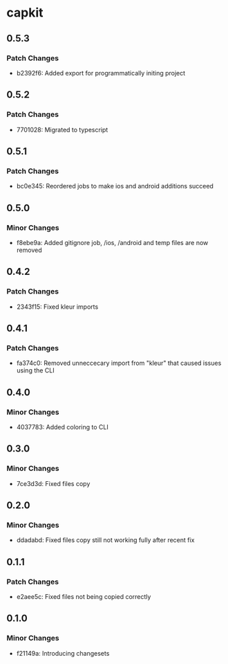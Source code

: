 # capkit

## 0.5.3

### Patch Changes

- b2392f6: Added export for programmatically initing project

## 0.5.2

### Patch Changes

- 7701028: Migrated to typescript

## 0.5.1

### Patch Changes

- bc0e345: Reordered jobs to make ios and android additions succeed

## 0.5.0

### Minor Changes

- f8ebe9a: Added gitignore job, /ios, /android and temp files are now removed

## 0.4.2

### Patch Changes

- 2343f15: Fixed kleur imports

## 0.4.1

### Patch Changes

- fa374c0: Removed unneccecary import from "kleur" that caused issues using the CLI

## 0.4.0

### Minor Changes

- 4037783: Added coloring to CLI

## 0.3.0

### Minor Changes

- 7ce3d3d: Fixed files copy

## 0.2.0

### Minor Changes

- ddadabd: Fixed files copy still not working fully after recent fix

## 0.1.1

### Patch Changes

- e2aee5c: Fixed files not being copied correctly

## 0.1.0

### Minor Changes

- f21149a: Introducing changesets

